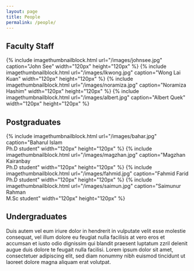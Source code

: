 ```yaml
---
layout: page
title: People
permalink: /people/
---
```


## Faculty Staff

{% include imagethumbnailblock.html url="/images/johnsee.jpg" caption="John See" width="120px" height="120px"  %}
{% include imagethumbnailblock.html url="/images/lkwong.jpg" caption="Wong Lai Kuan" width="120px" height="120px"  %}
{% include imagethumbnailblock.html url="/images/noramiza.jpg" caption="Noramiza Hashim" width="120px" height="120px"  %}
{% include imagethumbnailblock.html url="/images/albert.jpg" caption="Albert Quek" width="120px" height="120px"  %}

## Postgraduates
{% include imagethumbnailblock.html url="/images/bahar.jpg" caption="Baharul Islam<br>Ph.D student" width="120px" height="120px"  %}
{% include imagethumbnailblock.html url="/images/magzhan.jpg" caption="Magzhan Kairanbay<br>Ph.D student" width="120px" height="120px"  %}
{% include imagethumbnailblock.html url="/images/fahmid.jpg" caption="Fahmid Farid<br>Ph.D student" width="120px" height="120px"  %}
{% include imagethumbnailblock.html url="/images/saimun.jpg" caption="Saimunur Rahman<br>M.Sc student" width="120px" height="120px"  %}

## Undergraduates
Duis autem vel eum iriure dolor in hendrerit in vulputate velit esse molestie consequat, vel illum dolore eu feugiat nulla facilisis at vero eros et accumsan et iusto odio dignissim qui blandit praesent luptatum zzril delenit augue duis dolore te feugait nulla facilisi. Lorem ipsum dolor sit amet, consectetuer adipiscing elit, sed diam nonummy nibh euismod tincidunt ut laoreet dolore magna aliquam erat volutpat.

